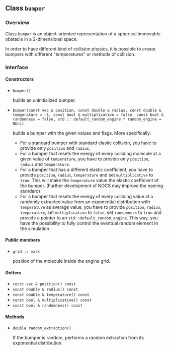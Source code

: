 ## Class `bumper`

### Overview

Class `bumper` is an object-oriented representation of a spherical immovable obstacle in a 2-dimensional space.

In order to have different kind of collision physics, it is possible to create bumpers with different "temperatures" or methods of collision.

### Interface

#### Constructors

  * `bumper()`

    builds an uninitialized bumper.

  * `bumper(const vec & position, const double & radius, const double & temperature = -1, const bool & multiplicative = false, const bool & randomness = false, std :: default_random_engine * random_engine = NULL)`

    builds a bumper with the given values and flags. More specifically:
    * For a standard bumper with standard elastic collision, you have to provide only `position` and `radius`;
    * For a bumper that resets the energy of every colliding molecule at a given value of `temperature`, you have to provide only `position`, `radius` and `temperature`.
    * For a bumper that has a different elastic coefficient, you have to provide `position`, `radius`, `temperature` and set `multiplicative` to `true`. This will make the `temperature` value the elastic coefficient of the bumper. (Further development of NOCS may improve the naming standard)
    * For a bumper that resets the energy of every colliding value at a randomly extracted value from an exponential distribution with `temperature` as average value, you have to provide `position`, `radius`, `temperature`, set `multiplicative` to `false`, set `randomness` to `true` and provide a pointer to an `std::default_random_engine`. This way, you have the possibility to fully control the eventual random element in the simulation.

#### Public members

  * `grid :: mark`

    position of the molecule inside the engine grid.

#### Getters

  * `const vec & position() const`
  * `const double & radius() const`
  * `const double & temperature() const`
  * `const bool & multiplicative() const`
  * `const bool & randomness() const`

#### Methods

  * `double random_extraction()`

    If the bumper is random, performs a random extraction from its exponential distribution.
